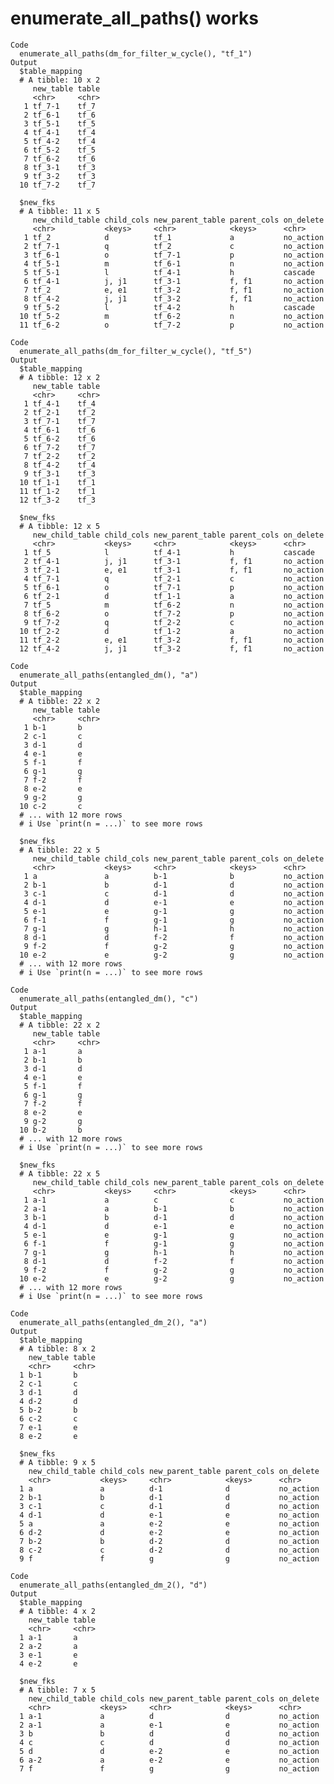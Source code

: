 # enumerate_all_paths() works

    Code
      enumerate_all_paths(dm_for_filter_w_cycle(), "tf_1")
    Output
      $table_mapping
      # A tibble: 10 x 2
         new_table table
         <chr>     <chr>
       1 tf_7-1    tf_7 
       2 tf_6-1    tf_6 
       3 tf_5-1    tf_5 
       4 tf_4-1    tf_4 
       5 tf_4-2    tf_4 
       6 tf_5-2    tf_5 
       7 tf_6-2    tf_6 
       8 tf_3-1    tf_3 
       9 tf_3-2    tf_3 
      10 tf_7-2    tf_7 
      
      $new_fks
      # A tibble: 11 x 5
         new_child_table child_cols new_parent_table parent_cols on_delete
         <chr>           <keys>     <chr>            <keys>      <chr>    
       1 tf_2            d          tf_1             a           no_action
       2 tf_7-1          q          tf_2             c           no_action
       3 tf_6-1          o          tf_7-1           p           no_action
       4 tf_5-1          m          tf_6-1           n           no_action
       5 tf_5-1          l          tf_4-1           h           cascade  
       6 tf_4-1          j, j1      tf_3-1           f, f1       no_action
       7 tf_2            e, e1      tf_3-2           f, f1       no_action
       8 tf_4-2          j, j1      tf_3-2           f, f1       no_action
       9 tf_5-2          l          tf_4-2           h           cascade  
      10 tf_5-2          m          tf_6-2           n           no_action
      11 tf_6-2          o          tf_7-2           p           no_action
      
    Code
      enumerate_all_paths(dm_for_filter_w_cycle(), "tf_5")
    Output
      $table_mapping
      # A tibble: 12 x 2
         new_table table
         <chr>     <chr>
       1 tf_4-1    tf_4 
       2 tf_2-1    tf_2 
       3 tf_7-1    tf_7 
       4 tf_6-1    tf_6 
       5 tf_6-2    tf_6 
       6 tf_7-2    tf_7 
       7 tf_2-2    tf_2 
       8 tf_4-2    tf_4 
       9 tf_3-1    tf_3 
      10 tf_1-1    tf_1 
      11 tf_1-2    tf_1 
      12 tf_3-2    tf_3 
      
      $new_fks
      # A tibble: 12 x 5
         new_child_table child_cols new_parent_table parent_cols on_delete
         <chr>           <keys>     <chr>            <keys>      <chr>    
       1 tf_5            l          tf_4-1           h           cascade  
       2 tf_4-1          j, j1      tf_3-1           f, f1       no_action
       3 tf_2-1          e, e1      tf_3-1           f, f1       no_action
       4 tf_7-1          q          tf_2-1           c           no_action
       5 tf_6-1          o          tf_7-1           p           no_action
       6 tf_2-1          d          tf_1-1           a           no_action
       7 tf_5            m          tf_6-2           n           no_action
       8 tf_6-2          o          tf_7-2           p           no_action
       9 tf_7-2          q          tf_2-2           c           no_action
      10 tf_2-2          d          tf_1-2           a           no_action
      11 tf_2-2          e, e1      tf_3-2           f, f1       no_action
      12 tf_4-2          j, j1      tf_3-2           f, f1       no_action
      
    Code
      enumerate_all_paths(entangled_dm(), "a")
    Output
      $table_mapping
      # A tibble: 22 x 2
         new_table table
         <chr>     <chr>
       1 b-1       b    
       2 c-1       c    
       3 d-1       d    
       4 e-1       e    
       5 f-1       f    
       6 g-1       g    
       7 f-2       f    
       8 e-2       e    
       9 g-2       g    
      10 c-2       c    
      # ... with 12 more rows
      # i Use `print(n = ...)` to see more rows
      
      $new_fks
      # A tibble: 22 x 5
         new_child_table child_cols new_parent_table parent_cols on_delete
         <chr>           <keys>     <chr>            <keys>      <chr>    
       1 a               a          b-1              b           no_action
       2 b-1             b          d-1              d           no_action
       3 c-1             c          d-1              d           no_action
       4 d-1             d          e-1              e           no_action
       5 e-1             e          g-1              g           no_action
       6 f-1             f          g-1              g           no_action
       7 g-1             g          h-1              h           no_action
       8 d-1             d          f-2              f           no_action
       9 f-2             f          g-2              g           no_action
      10 e-2             e          g-2              g           no_action
      # ... with 12 more rows
      # i Use `print(n = ...)` to see more rows
      
    Code
      enumerate_all_paths(entangled_dm(), "c")
    Output
      $table_mapping
      # A tibble: 22 x 2
         new_table table
         <chr>     <chr>
       1 a-1       a    
       2 b-1       b    
       3 d-1       d    
       4 e-1       e    
       5 f-1       f    
       6 g-1       g    
       7 f-2       f    
       8 e-2       e    
       9 g-2       g    
      10 b-2       b    
      # ... with 12 more rows
      # i Use `print(n = ...)` to see more rows
      
      $new_fks
      # A tibble: 22 x 5
         new_child_table child_cols new_parent_table parent_cols on_delete
         <chr>           <keys>     <chr>            <keys>      <chr>    
       1 a-1             a          c                c           no_action
       2 a-1             a          b-1              b           no_action
       3 b-1             b          d-1              d           no_action
       4 d-1             d          e-1              e           no_action
       5 e-1             e          g-1              g           no_action
       6 f-1             f          g-1              g           no_action
       7 g-1             g          h-1              h           no_action
       8 d-1             d          f-2              f           no_action
       9 f-2             f          g-2              g           no_action
      10 e-2             e          g-2              g           no_action
      # ... with 12 more rows
      # i Use `print(n = ...)` to see more rows
      
    Code
      enumerate_all_paths(entangled_dm_2(), "a")
    Output
      $table_mapping
      # A tibble: 8 x 2
        new_table table
        <chr>     <chr>
      1 b-1       b    
      2 c-1       c    
      3 d-1       d    
      4 d-2       d    
      5 b-2       b    
      6 c-2       c    
      7 e-1       e    
      8 e-2       e    
      
      $new_fks
      # A tibble: 9 x 5
        new_child_table child_cols new_parent_table parent_cols on_delete
        <chr>           <keys>     <chr>            <keys>      <chr>    
      1 a               a          d-1              d           no_action
      2 b-1             b          d-1              d           no_action
      3 c-1             c          d-1              d           no_action
      4 d-1             d          e-1              e           no_action
      5 a               a          e-2              e           no_action
      6 d-2             d          e-2              e           no_action
      7 b-2             b          d-2              d           no_action
      8 c-2             c          d-2              d           no_action
      9 f               f          g                g           no_action
      
    Code
      enumerate_all_paths(entangled_dm_2(), "d")
    Output
      $table_mapping
      # A tibble: 4 x 2
        new_table table
        <chr>     <chr>
      1 a-1       a    
      2 a-2       a    
      3 e-1       e    
      4 e-2       e    
      
      $new_fks
      # A tibble: 7 x 5
        new_child_table child_cols new_parent_table parent_cols on_delete
        <chr>           <keys>     <chr>            <keys>      <chr>    
      1 a-1             a          d                d           no_action
      2 a-1             a          e-1              e           no_action
      3 b               b          d                d           no_action
      4 c               c          d                d           no_action
      5 d               d          e-2              e           no_action
      6 a-2             a          e-2              e           no_action
      7 f               f          g                g           no_action
      


